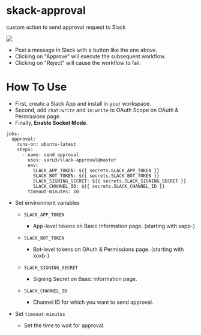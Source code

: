 # skack-approval

custom action to send approval request to Slack

![](https://user-images.githubusercontent.com/35091584/195488201-acc24277-5e0c-431f-a4b3-21b4430d5d80.png)


- Post a message in Slack with a button like the one above.
- Clicking on "Approve" will execute the subsequent workflow.
- Clicking on "Reject" will cause the workflow to fail.

# How To Use

- First, create a Slack App and install in your workspace.
- Second, add `chat:write` and `im:write` to OAuth Scope on OAuth & Permissions page.
- Finally, **Enable Socket Mode**.

```
jobs:
  approval:
    runs-on: ubuntu-latest
    steps:
      - name: send approval
        uses: varu3/slack-approval@master
        env:
          SLACK_APP_TOKEN: ${{ secrets.SLACK_APP_TOKEN }}
          SLACK_BOT_TOKEN: ${{ secrets.SLACK_BOT_TOKEN }}
          SLACK_SIGNING_SECRET: ${{ secrets.SLACK_SIGNING_SECRET }}
          SLACK_CHANNEL_ID: ${{ secrets.SLACK_CHANNEL_ID }}
        timeout-minutes: 10
```

- Set environment variables

  - `SLACK_APP_TOKEN`

    - App-level tokens on Basic Information page. (starting with xapp-)

  - `SLACK_BOT_TOKEN`

    - Bot-level tokens on OAuth & Permissions page. (starting with xoxb-)

  - `SLACK_SIGNING_SECRET`

    - Signing Secret on Basic Information page.

  - `SLACK_CHANNEL_ID`

    - Channel ID for which you want to send approval.

- Set `timeout-minutes`
  - Set the time to wait for approval.
